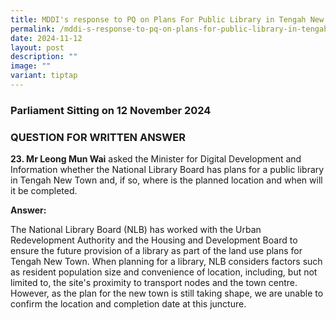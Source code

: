 ```yaml
---
title: MDDI's response to PQ on Plans For Public Library in Tengah New Town
permalink: /mddi-s-response-to-pq-on-plans-for-public-library-in-tengah-new-town/
date: 2024-11-12
layout: post
description: ""
image: ""
variant: tiptap
---
```

<h3>Parliament Sitting on 12 November 2024</h3>
<h3>QUESTION FOR WRITTEN ANSWER</h3>
<p><strong>23. Mr Leong Mun Wai</strong> asked the Minister for Digital Development
and Information whether the National Library Board has plans for a public
library in Tengah New Town and, if so, where is the planned location and
when will it be completed.</p>
<p><strong>Answer:</strong>
</p>
<p>The National Library Board (NLB) has worked with the Urban Redevelopment
Authority and the Housing and Development Board to ensure the future provision
of a library as part of the land use plans for Tengah New Town. When planning
for a library, NLB considers factors such as resident population size and
convenience of location, including, but not limited to, the site's proximity
to transport nodes and the town centre. However, as the plan for the new
town is still taking shape, we are unable to confirm the location and completion
date at this juncture.</p>